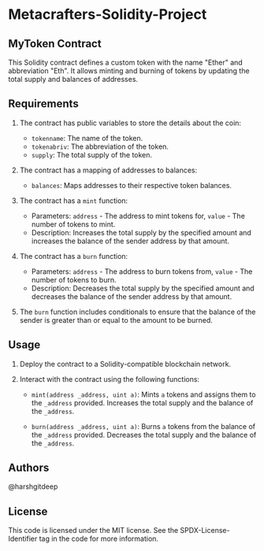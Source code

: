 # Metacrafters-Solidity-Project

## MyToken Contract
This Solidity contract defines a custom token with the name "Ether" and abbreviation "Eth". It allows minting and burning of tokens by updating the total supply and balances of addresses.

## Requirements
1. The contract has public variables to store the details about the coin:
   - `tokenname`: The name of the token.
   - `tokenabriv`: The abbreviation of the token.
   - `supply`: The total supply of the token.

2. The contract has a mapping of addresses to balances:
   - `balances`: Maps addresses to their respective token balances.

3. The contract has a `mint` function:
   - Parameters: `address` - The address to mint tokens for, `value` - The number of tokens to mint.
   - Description: Increases the total supply by the specified amount and increases the balance of the sender address by that amount.

4. The contract has a `burn` function:
   - Parameters: `address` - The address to burn tokens from, `value` - The number of tokens to burn.
   - Description: Decreases the total supply by the specified amount and decreases the balance of the sender address by that amount.

5. The `burn` function includes conditionals to ensure that the balance of the sender is greater than or equal to the amount to be burned.

## Usage
1. Deploy the contract to a Solidity-compatible blockchain network.
2. Interact with the contract using the following functions:

   - `mint(address _address, uint a)`: Mints `a` tokens and assigns them to the `_address` provided. Increases the total supply and the balance of the `_address`.

   - `burn(address _address, uint a)`: Burns `a` tokens from the balance of the `_address` provided. Decreases the total supply and the balance of the `_address`.

## Authors
@harshgitdeep

## License
This code is licensed under the MIT license. See the SPDX-License-Identifier tag in the code for more information.
